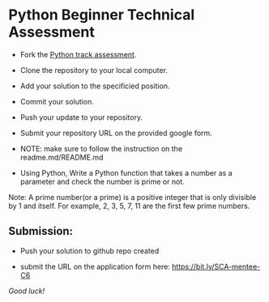 # Python Beginner Technical Assessment  

- Fork the [Python track assessment](https://github.com/she-code-africa/python-ta).
- Clone the repository to your local computer.
- Add your solution to the specificied position.
- Commit your solution.
- Push your update to your repository.
- Submit your repository URL on the provided google form.
- NOTE: make sure to follow the instruction on the readme.md/README.md

- Using Python, Write a Python function that takes a number as a parameter and check the number is prime or not.

Note: A prime number(or a prime) is a positive integer that is only divisible by 1 and itself. For example, 2, 3, 5, 7, 11 are the first few prime numbers.

## Submission: 

- Push your solution to github repo created 

- submit the URL on the application form here: https://bit.ly/SCA-mentee-C6

*Good luck!*
